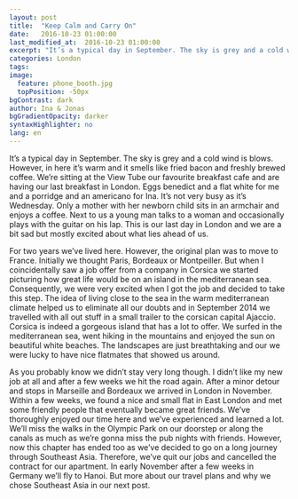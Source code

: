 ```yaml
---
layout: post
title:  "Keep Calm and Carry On"
date:   2016-10-23 01:00:00
last_modified_at:  2016-10-23 01:00:00
excerpt: "It’s a typical day in September. The sky is grey and a cold wind is blowing."
categories: London
tags:
image:
  feature: phone_booth.jpg
  topPosition: -50px
bgContrast: dark
author: Ina & Jonas
bgGradientOpacity: darker
syntaxHighlighter: no
lang: en
---
```

It’s a typical day in September. The sky is grey and a cold wind is blows. However, in here it’s warm and it smells like fried bacon and freshly brewed coffee. We’re sitting at the View Tube our favourite breakfast cafe and are having our last breakfast in London. Eggs benedict and a flat white for me and a porridge and an americano for Ina. It’s not very busy as it’s Wednesday. Only a mother with her newborn child sits in an armchair and enjoys a coffee. Next to us a young man talks to a woman and occasionally plays with the guitar on his lap. This is our last day in London and we are a bit sad but mostly excited about what lies ahead of us.
<div class="img img--fullContainer img--14xLeading" style="background-image: url({{ site.baseurl_posts_img }}viewtube.jpg);"></div>

For two years we’ve lived here. However, the original plan was to move to France. Initially we thought Paris, Bordeaux or Montpeiller. But when I coincidentally saw a job offer from a company in Corsica we started picturing how great life would be on an island in the mediterranean sea. Consequently, we were very excited when I got the job and decided to take this step. The idea of living close to the sea in the warm mediterranean climate helped us to eliminate all our doubts and in September 2014 we travelled with all out stuff in a small trailer to the corsican capital Ajaccio. Corsica is indeed a gorgeous island that has a lot to offer. We surfed in the mediterranean sea, went hiking in the mountains and enjoyed the sun on beautiful white beaches. The landscapes are just breathtaking and our we were lucky to have nice flatmates that showed us around.
<div class="img img--fullContainer img--14xLeading" style="background-image: url({{ site.baseurl_posts_img }}corsica.jpg);"></div>

As you probably know we didn’t stay very long though. I didn’t like my new job at all and after a few weeks we hit the road again. After a minor detour and stops in Marseille and Bordeaux we arrived in London in November. Within a few weeks, we found a nice and small flat in East London and met some friendly people that eventually became great friends.
We’ve thoroughly enjoyed our time here and we’ve experienced and learned a lot. We’ll miss the walks in the Olympic Park on our doorstep or along the canals as much as we’re gonna miss the pub nights with friends.
However, now this chapter has ended too as we’ve decided to go on a long journey through Southeast Asia. Therefore, we’ve quit our jobs and cancelled the contract for our apartment. In early November after a few weeks in Germany we’ll fly to Hanoi. But more about our travel plans and why we chose Southeast Asia in our next post.
<div class="img img--fullContainer img--14xLeading" style="background-image: url({{ site.baseurl_posts_img }}bigben.jpg);"></div>
